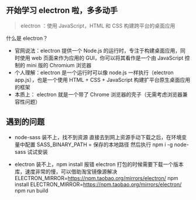 ## 开始学习 electron 啦，多多动手

> electron ：使用 JavaScript，HTML 和 CSS 构建跨平台的桌面应用

什么是 electron？

- 官网说法：electron 提供一个 Node.js 的运行时，专注于构建桌面应用，同时使用 web 页面来作为应用的 GUI，你可以将其看作是一个由 JavaScript 控制的 mini 版的 Chromium 浏览器
- 个人理解：electron 是一个运行时可以像 node.js 一样执行（electron app.js），也是一个使用 HTML + CSS + JavaScript 构建扩平台原生桌面应用的框架
- 本质上： electron 就是一个带了 Chrome 浏览器的壳子（无需考虑浏览器兼容性问题）

## 遇到的问题

- node-sass 装不上，找不到资源
  直接去到网上资源手动下载之后，在环境变量中配置 SASS_BINARY_PATH = 保存的本地路径
  然后执行 npm i -g node-sass 试试安装

- electron 装不上，npm install 报错
  electron 打包的时候需要下载一个版本库，速度非常的慢，可以借助淘宝镜像源解决
  ELECTRON_MIRROR=https://npm.taobao.org/mirrors/electron/ npm install
  ELECTRON_MIRROR=https://npm.taobao.org/mirrors/electron/ npm run build
